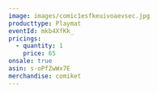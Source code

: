 ```yaml
---
image: images/comic1esfkeuivoaevsec.jpg
producttype: Playmat
eventId: mkb4XfKk_
pricings:
  - quantity: 1
    price: 65
onsale: true
asin: s-oPfZwWx7E
merchandise: comiket
---
```

